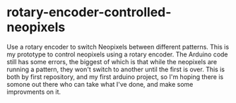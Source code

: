 # rotary-encoder-controlled-neopixels
Use a rotary encoder to switch Neopixels between different patterns.
This is my prototype to control neopixels using a rotary encoder. The Arduino code still has some errors, the biggest of which is that while the neopixels are running a pattern, they won't switch to another until the first is over.
This is both by first repository, and my first arduino project, so I'm hoping there is somone out there who can take what I've done, and make some improvments on it. 
